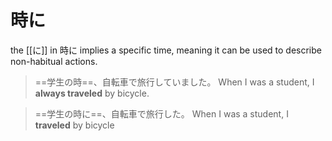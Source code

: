 # 時に
the [[に]] in 時に implies a specific time, meaning it can be used to describe non-habitual actions.
>==学生の時==、自転車で旅行していました。
>When I was a student, I **always traveled** by bicycle.

>==学生の時に==、自転車で旅行した。
>When I was a student, I **traveled** by bicycle